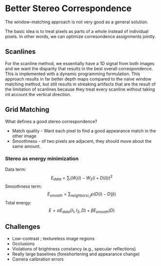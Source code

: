 # Better Stereo Correspondence

The window-matching approach is not very good as a general solution.  

The basic idea is to treat pixels as parts of a whole instead of individual pixels. In other words, we can optimize corresondence assignments jointly.  

## Scanlines

For the scanline method, we essentially have a 1D signal from both images and we want the disparity that results in the best overall correspondence.  This is implemented with a dynamic programming formulation.  This approach results in far better depth maps compared to the naive window matching method, but still results in streaking artifacts that are the result of the limitation of scanlines because they treat every scanline  without taking int account the vertical direction.

## Grid  Matching 

What defines a good stereo correspondence?

- Match quality - Want each pixel to find a good appearance match in the other image
- Smoothness - of two pixels are adjacent, they should move about the same amount.

### Stereo as energy minimization

Data term:
$$
E_{data} = \sum_i (W_i (i) - W_2 (i + D(i))) ^2
$$
Smoothness term:
$$
E_{smooth} = \sum_{neighbors i, j} \rho(D(i) -D(j))
$$
Total energy:
$$
E = \alpha E_{data}(I_1, I_2, D) + \beta E_{smooth}(D)
$$

## Challenges

- Low-contrast ; textureless image regions
- Occlusions
- Violations of brightness constancy (e.g., specular reflections)
- Really large baselines (foreshortening and appearance change)
- Camera calibration errors